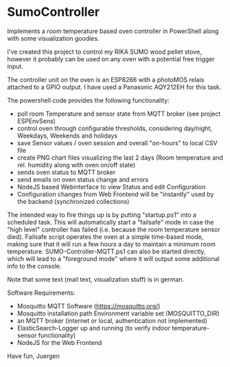 # SumoController
Implements a room temperature based oven controller in PowerShell along with some visualization goodies.

I've created this project to control my RIKA SUMO wood pellet stove, however it probably can be used on any oven with a potential free trigger input.

The controller unit on the oven is an ESP8266 with a photoMOS relais attached to a GPIO output. I have used a Panasonic AQY212EH for this task.

The powershell code provides the following functionality:

* poll room Temperature and sensor state from MQTT broker (see project ESPEnvSens)
* control oven through configurable thresholds, considering day/night, Weekdays, Weekends and holidays
* save Sensor values / oven session and overall "on-hours" to local CSV file
* create PNG chart files visualizing the last 2 days (Room temperature and rel. humidity along with oven on/off state)
* sends oven status to MQTT broker
* send emails on oven status change and errors
* NodeJS based Webinterface to view Status and edit Configuration
* Configuration changes from Web Frontend will be "instantly" used by the backend (synchronized collections)

The intended way to fire things up is by putting "startup.ps1" into a scheduled task. This will automatically start a "failsafe" mode in case the "high level" controller has failed (i.e. because the room temperature sensor died). Failsafe script operates the oven at a simple time-based mode, making sure that it will run a few hours a day to maintain a minimum room temperature.
SUMO-Controller-MQTT.ps1 can also be started directly, which will lead to a "foreground mode" where it will output some additional info to the console.

Note that some text (mail text, visualization stuff) is in german.

Software Requirements:
* Mosquitto MQTT Software (https://mosquitto.org/)
* Mosquitto installation path Environment variable set (MOSQUITTO_DIR)
* an MQTT broker (internet or local, authentication not implemented)
* ElasticSearch-Logger up and running (to verify indoor temperature-sensor functionality)
* NodeJS for the Web Frontend

Have fun,
Juergen
